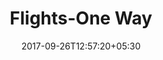 ---
title: "Flights-One Way"
date: 2017-09-26T12:57:20+05:30
url: account/flight-one-way-modify
draft: false
layout: flight-one-way

flight : flight-header

flightheader : true

flightContent : gray-bg

modify: true

onemodify: true

---